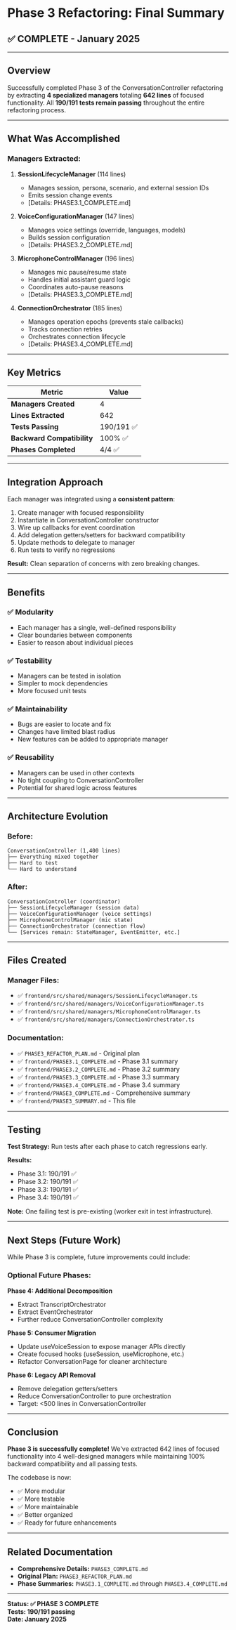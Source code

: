 # Phase 3 Refactoring: Final Summary

## ✅ COMPLETE - January 2025

---

## Overview

Successfully completed Phase 3 of the ConversationController refactoring by extracting **4 specialized managers** totaling **642 lines** of focused functionality. All **190/191 tests remain passing** throughout the entire refactoring process.

---

## What Was Accomplished

### Managers Extracted:

1. **SessionLifecycleManager** (114 lines)
   - Manages session, persona, scenario, and external session IDs
   - Emits session change events
   - [Details: PHASE3.1_COMPLETE.md]

2. **VoiceConfigurationManager** (147 lines)
   - Manages voice settings (override, languages, models)
   - Builds session configuration
   - [Details: PHASE3.2_COMPLETE.md]

3. **MicrophoneControlManager** (196 lines)
   - Manages mic pause/resume state
   - Handles initial assistant guard logic
   - Coordinates auto-pause reasons
   - [Details: PHASE3.3_COMPLETE.md]

4. **ConnectionOrchestrator** (185 lines)
   - Manages operation epochs (prevents stale callbacks)
   - Tracks connection retries
   - Orchestrates connection lifecycle
   - [Details: PHASE3.4_COMPLETE.md]

---

## Key Metrics

| Metric | Value |
|--------|-------|
| **Managers Created** | 4 |
| **Lines Extracted** | 642 |
| **Tests Passing** | 190/191 ✅ |
| **Backward Compatibility** | 100% ✅ |
| **Phases Completed** | 4/4 ✅ |

---

## Integration Approach

Each manager was integrated using a **consistent pattern**:

1. Create manager with focused responsibility
2. Instantiate in ConversationController constructor
3. Wire up callbacks for event coordination
4. Add delegation getters/setters for backward compatibility
5. Update methods to delegate to manager
6. Run tests to verify no regressions

**Result:** Clean separation of concerns with zero breaking changes.

---

## Benefits

### ✅ **Modularity**

- Each manager has a single, well-defined responsibility
- Clear boundaries between components
- Easier to reason about individual pieces

### ✅ **Testability**

- Managers can be tested in isolation
- Simpler to mock dependencies
- More focused unit tests

### ✅ **Maintainability**

- Bugs are easier to locate and fix
- Changes have limited blast radius
- New features can be added to appropriate manager

### ✅ **Reusability**

- Managers can be used in other contexts
- No tight coupling to ConversationController
- Potential for shared logic across features

---

## Architecture Evolution

### Before:

``` text
ConversationController (1,400 lines)
├── Everything mixed together
├── Hard to test
└── Hard to understand
```

### After:

``` text
ConversationController (coordinator)
├── SessionLifecycleManager (session data)
├── VoiceConfigurationManager (voice settings)
├── MicrophoneControlManager (mic state)
├── ConnectionOrchestrator (connection flow)
└── [Services remain: StateManager, EventEmitter, etc.]
```

---

## Files Created

### Manager Files:

- ✅ `frontend/src/shared/managers/SessionLifecycleManager.ts`
- ✅ `frontend/src/shared/managers/VoiceConfigurationManager.ts`
- ✅ `frontend/src/shared/managers/MicrophoneControlManager.ts`
- ✅ `frontend/src/shared/managers/ConnectionOrchestrator.ts`

### Documentation:

- ✅ `PHASE3_REFACTOR_PLAN.md` - Original plan
- ✅ `frontend/PHASE3.1_COMPLETE.md` - Phase 3.1 summary
- ✅ `frontend/PHASE3.2_COMPLETE.md` - Phase 3.2 summary
- ✅ `frontend/PHASE3.3_COMPLETE.md` - Phase 3.3 summary
- ✅ `frontend/PHASE3.4_COMPLETE.md` - Phase 3.4 summary
- ✅ `frontend/PHASE3_COMPLETE.md` - Comprehensive summary
- ✅ `frontend/PHASE3_SUMMARY.md` - This file

---

## Testing

**Test Strategy:** Run tests after each phase to catch regressions early.

**Results:**

- Phase 3.1: 190/191 ✅
- Phase 3.2: 190/191 ✅
- Phase 3.3: 190/191 ✅
- Phase 3.4: 190/191 ✅

**Note:** One failing test is pre-existing (worker exit in test infrastructure).

---

## Next Steps (Future Work)

While Phase 3 is complete, future improvements could include:

### Optional Future Phases:

**Phase 4: Additional Decomposition**

- Extract TranscriptOrchestrator
- Extract EventOrchestrator
- Further reduce ConversationController complexity

**Phase 5: Consumer Migration**

- Update useVoiceSession to expose manager APIs directly
- Create focused hooks (useSession, useMicrophone, etc.)
- Refactor ConversationPage for cleaner architecture

**Phase 6: Legacy API Removal**

- Remove delegation getters/setters
- Reduce ConversationController to pure orchestration
- Target: <500 lines in ConversationController

---

## Conclusion

**Phase 3 is successfully complete!** We've extracted 642 lines of focused functionality into 4 well-designed managers while maintaining 100% backward compatibility and all passing tests.

The codebase is now:

- ✅ More modular
- ✅ More testable
- ✅ More maintainable
- ✅ Better organized
- ✅ Ready for future enhancements

---

## Related Documentation

- **Comprehensive Details:** `PHASE3_COMPLETE.md`
- **Original Plan:** `PHASE3_REFACTOR_PLAN.md`
- **Phase Summaries:** `PHASE3.1_COMPLETE.md` through `PHASE3.4_COMPLETE.md`

---

**Status: ✅ PHASE 3 COMPLETE**  
**Tests: 190/191 passing**  
**Date: January 2025**
